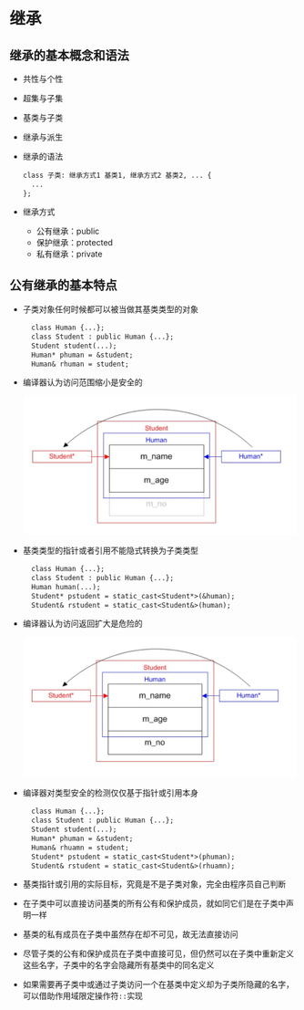 # 继承

## 继承的基本概念和语法

* 共性与个性
* 超集与子集
* 基类与子类
* 继承与派生
* 继承的语法

  ```
  class 子类: 继承方式1 基类1, 继承方式2 基类2, ... {
  	...
  };
  ```

* 继承方式
    * 公有继承：public
    * 保护继承：protected
    * 私有继承：private

## 公有继承的基本特点

* 子类对象任何时候都可以被当做其基类类型的对象
  ```
    class Human {...};
    class Student : public Human {...};
    Student student(...);
    Human* phuman = &student;
    Human& rhuman = student;
  ```
* 编译器认为访问范围缩小是安全的

  ![inherit01](../../docs/pics/inherit01.png)

* 基类类型的指针或者引用不能隐式转换为子类类型
  ```
    class Human {...};
    class Student : public Human {...};
    Human human(...);
    Student* pstudent = static_cast<Student*>(&human);
    Student& rstudent = static_cast<Student&>(human);
  ```
* 编译器认为访问返回扩大是危险的

  ![inherit02](../../docs/pics/inherit02.png)

* 编译器对类型安全的检测仅仅基于指针或引用本身
  ```
    class Human {...};
    class Student : public Human {...};
    Student student(...);
    Human* phuman = &student;
    Human& rhuamn = student;
    Student* pstudent = static_cast<Student*>(phuman);
    Student& rstudent = static_cast<Student&>(rhuamn);
  ```
* 基类指针或引用的实际目标，究竟是不是子类对象，完全由程序员自己判断
* 在子类中可以直接访问基类的所有公有和保护成员，就如同它们是在子类中声明一样
* 基类的私有成员在子类中虽然存在却不可见，故无法直接访问
* 尽管子类的公有和保护成员在子类中直接可见，但仍然可以在子类中重新定义这些名字，子类中的名字会隐藏所有基类中的同名定义
* 如果需要再子类中或通过子类访问一个在基类中定义却为子类所隐藏的名字，可以借助作用域限定操作符`::`实现




